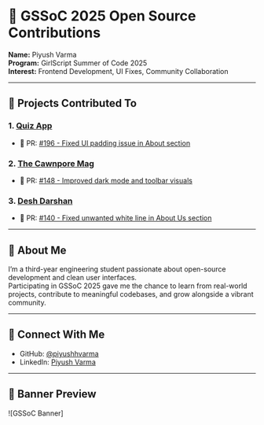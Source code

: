 # 🚀 GSSoC 2025 Open Source Contributions

**Name:** Piyush Varma  
**Program:** GirlScript Summer of Code 2025  
**Interest:** Frontend Development, UI Fixes, Community Collaboration

---

## 📌 Projects Contributed To

### 1. [Quiz App](https://github.com/Jadhav124Akshada/Quiz-App-)
- 📍 PR: [#196 - Fixed UI padding issue in About section](https://github.com/Jadhav124Akshada/Quiz-App-/pull/196)

### 2. [The Cawnpore Mag](https://github.com/Kritika75/TheCawnporeMag.github.io)
- 📍 PR: [#148 - Improved dark mode and toolbar visuals](https://github.com/Kritika75/TheCawnporeMag.github.io/pull/148)

### 3. [Desh Darshan](https://github.com/sampadatiwari30/DeshDarshan)
- 📍 PR: [#140 - Fixed unwanted white line in About Us section](https://github.com/sampadatiwari30/DeshDarshan/pull/140)

---

## 🌱 About Me

I’m a third-year engineering student passionate about open-source development and clean user interfaces.  
Participating in GSSoC 2025 gave me the chance to learn from real-world projects, contribute to meaningful codebases, and grow alongside a vibrant community.

---

## 🏁 Connect With Me
- GitHub: [@piyushhvarma](https://github.com/piyushhvarma)
- LinkedIn: [Piyush Varma](https://www.linkedin.com/in/piyushhvarma)

---

## 📸 Banner Preview

![GSSoC Banner]

